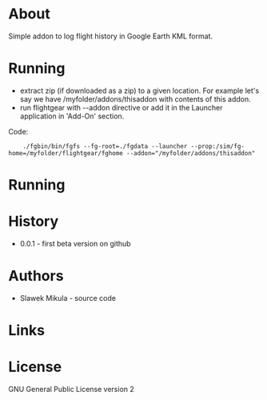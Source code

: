 # About

Simple addon to log flight history in Google Earth KML format.

# Running

- extract zip (if downloaded as a zip) to a given location. For example let's say we have /myfolder/addons/thisaddon with contents of this addon.
- run flightgear with --addon directive or add it in the Launcher application in 'Add-On' section.

Code:
```
    ./fgbin/bin/fgfs --fg-root=./fgdata --launcher --prop:/sim/fg-home=/myfolder/flightgear/fghome --addon="/myfolder/addons/thisaddon"
```

# Running



# History

- 0.0.1 - first beta version on github


# Authors

- Slawek Mikula - source code

# Links

# License

GNU General Public License version 2
